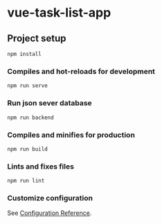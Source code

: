 # vue-task-list-app

## Project setup
```
npm install
```

### Compiles and hot-reloads for development
```
npm run serve
```

### Run json sever database
```
npm run backend
```

### Compiles and minifies for production
```
npm run build
```

### Lints and fixes files
```
npm run lint
```

### Customize configuration
See [Configuration Reference](https://cli.vuejs.org/config/).